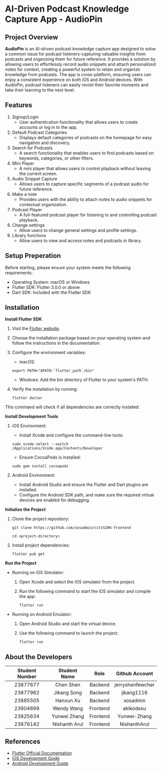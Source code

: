 # AI-Driven Podcast Knowledge Capture App - AudioPin
  
## Project Overview
**AudioPin** is an AI-driven podcast knowledge capture app designed to solve a common issue for podcast listeners-capturing valuable insights from podcasts and organizing them for future reference.
It provides a solution by allowing users to effortlessly record audio snippets and attach personalized notes for context, creating a powerful system to retain and organize knowledge from podcasts. The app is cross-platform, ensuring users can enjoy a consistent experience on both iOS and Android devices. With AudioPin, podcast listeners can easily revisit their favorite moments and take their learning to the next level.
## Features
1. Signup/Login
   * User authentication functionality that allows users to create accounts or log in to the app.
2. Default Podcast Categories
   * Displays default categories of podcasts on the homepage for easy navigation and discovery.
3. Search for Podcasts
   * A search functionality that enables users to find podcasts based on keywords, categories, or other filters.
4. Mini Player
   * A mini player that allows users to control playback without leaving the current screen.
5. Audio Snippet Capture
   * Allows users to capture specific segments of a podcast audio for future reference. 
6. Make a note
   * Provides users with the ability to attach notes to audio snippets for contextual organization.
7. Podcast Player
   * A full-featured podcast player for listening to and controlling podcast playback.
8. Change settings
   * Allow users to change general settings and profile settings. 
9. Library functions
   * Allow users to view and access notes and podcasts in library.
## Setup Preperation
Before starting, please ensure your system meets the following requirements:
* Operating System: macOS or Windows
* Flutter SDK: Flutter 3.0.0 or above
* Dart SDK: Included with the Flutter SDK
## Installation
**Install Flutter SDK**
1. Visit the [Flutter website](https://docs.flutter.dev/).
2. Choose the installation package based on your operating system and follow the instructions in the documentation.
3. Configure the environment variables:
   * macOS:
   
   ```export PATH="$PATH:`flutter_path`/bin"```
   * Windows: Add the bin directory of Flutter to your system's PATH.
4. Verify the installation by running:

   ```flutter doctor```

This command will check if all dependencies are correctly installed.

**Install Development Tools**
1. iOS Environment:
   * Install Xcode and configure the command-line tools:
  
   ```sudo xcode-select --switch /Applications/Xcode.app/Contents/Developer```

   * Ensure CocoaPods is installed:
  
   ```sudo gem install cocoapods```
3. Android Environment:
   * Install Android Studio and ensure the Flutter and Dart plugins are installed.
   * Configure the Android SDK path, and make sure the required virtual devices are enabled for debugging.
  
**Initialize the Project**
1. Clone the project repository:

   ```git clone https://github.com/xosadmin/cits5206-frontend```
   
   ```cd <project-directory>```
2. Install project dependencies:
   
   ```flutter pub get```

**Run the Project**
* Running on iOS Simulator:
  1. Open Xcode and select the iOS simulator from the project.
  2. Run the following command to start the iOS simulator and compile the app:

     ```flutter run```
     
* Running on Android Emulator:
  1. Open Android Studio and start the virtual device.
  2. Use the following command to launch the project:

     ```flutter run```
     
## About the Developers
| Student Number | Student Name | Role | Github Account |
| :----:| :----: | :----: | :----: |
| 23877677 | Chen Shen | Backend | jerryshenfewcher |
| 23877962 | Jikang Song | Backend | jikang1116 |
| 23885505 | Hanxun Xu | Backend | xosadmin |
| 23904899 | Wendy Wang | Frontend | akikodesu |
| 23825634 | Yunwei Zhang | Frontend | Yunwei-Zhang |
| 23876142 | Nishanth Arul | Frontend | NishanthArul |

## References
* [Flutter Official Documentation](https://docs.flutter.dev/)
* [iOS Development Guide](https://docs.flutter.dev/get-started/install/macos/mobile-ios)
* [Android Development Guide](https://docs.flutter.dev/get-started/install/windows/mobile)
